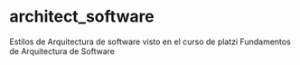 # architect_software
Estilos de Arquitectura de software visto en el curso de platzi Fundamentos de Arquitectura de Software
